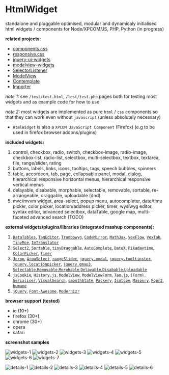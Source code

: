 # HtmlWidget

standalone and pluggable optimised, modular and dynamicaly initialised html widgets / components for Node/XPCOM/JS, PHP, Python (in progress)


**related projects:**

*  [components.css](https://github.com/foo123/components.css)
*  [responsive.css](https://github.com/foo123/responsive.css)
*  [jquery-ui-widgets](https://github.com/foo123/jquery-ui-widgets)
*  [modelview-widgets](https://github.com/foo123/modelview-widgets)
*  [SelectorListener](https://github.com/foo123/SelectorListener)
*  [ModelView](https://github.com/foo123/modelview.js)
*  [Contemplate](https://github.com/foo123/Contemplate)
*  [Importer](https://github.com/foo123/Importer)


*note 1:* see `/test/test.html`, `/test/test.php` pages both for testing most widgets and as example code for how to use

*note 2:* most widgets are implemented as pure `html` / `css` components so that they can work even without `javascript` (unless absolutely necessary)

* `HtmlWidget` is also a `XPCOM JavaScript Component` (Firefox) (e.g to be used in firefox browser addons/plugins)


**included widgets:**


1. control, checkbox, radio, switch, checkbox-image, radio-image, checkbox-list, radio-list, selectbox, multi-selectbox, textbox, textarea, file, range/slider, rating
2. buttons, labels, links, icons, tooltips, tags, speech bubbles, spinners
3. table, accordeon, tab, page, collapsable panel, modal, dialog, hierarchical responsive horizontal menus, hierarchical responsive vertical menus
4. delayable, disabable, morphable, selectable, removable, sortable, re-arrangeable, draggable, uploadable (dnd)
5. mvc/mvvm widget, area-select, popup menu, autocompleter, date/time picker, color picker, location/address picker, timer, wysiwyg editor, syntax  editor, advanced selectbox, dataTable, google map, multi-faceted advanced search (TODO)


**external widgets/plugins/libraries (integrated mashup components):**

1. [`DataTables`](https://github.com/DataTables/DataTables), [`TagEditor`](https://github.com/Pixabay/jQuery-tagEditor), [`Trumbowyg`](https://github.com/Alex-D/Trumbowyg), [`CodeMirror`](https://github.com/codemirror/CodeMirror), [`MathJax`](https://github.com/mathjax/MathJax), [`VexFlow`](https://github.com/0xfe/vexflow), [`VexTab`](https://github.com/0xfe/vextab), [`TinyMce`](https://github.com/tinymce/tinymce), [`ImTranslator`](http://about.imtranslator.net/)
2. [`Select2`](https://github.com/select2/select2), [`Sortable`](https://github.com/RubaXa/Sortable), [`tinyDraggable`](https://github.com/Pixabay/jQuery-tinyDraggable), [`AutoComplete`](https://github.com/foo123/AutoComplete), [`DateX`](https://github.com/foo123/DateX), [`Pikadaytime`](https://github.com/foo123/Pikadaytime), [`ColorPicker`](https://github.com/foo123/ColorPicker), [`Timer`](https://github.com/foo123/Timer)
3. [`Jcrop`](https://github.com/tapmodo/Jcrop), [`AreaSelect`](https://github.com/foo123/area-select.js), [`rangeSlider`](https://github.com/andreruffert/rangeslider.js), [`jquery.modal`](http://github.com/kylefox/jquery-modal), [`jquery.tooltipster`](https://github.com/iamceege/tooltipster), [`jquery.locationpicker`](https://github.com/Logicify/jquery-locationpicker-plugin), [`jquery.gmap3`](https://github.com/foo123/jquery-plugins), [`Selectable`,`Removable`,`Morphable`,`Delayable`,`Disabable`,`Uploadable`](https://github.com/foo123/jquery-ui-widgets)
4. [`jsCookie`](https://github.com/js-cookie/js-cookie), [`History.js`](https://github.com/browserstate/History.js/), [`ModelView`](https://github.com/foo123/modelview.js), [`ModelViewForm`](https://github.com/foo123/modelview-form.js), [`Tao.js`](https://github.com/foo123/Tao.js), [`(Form) Serialiser`](https://github.com/foo123/serialiser.js), [`VisualSearch`](https://github.com/foo123/VisualSearch.js), [`smoothState`](https://github.com/miguel-perez/smoothState.js), [`Packery`](https://github.com/metafizzy/packery), [`Isotope`](https://github.com/metafizzy/isotope), [`Masonry`](https://github.com/desandro/masonry), [`Popr2`](https://github.com/foo123/Popr2), [`humane`](http://wavded.github.com/humane-js/)
5. [`jQuery`](https://jquery.com/), [`Font-Awesome`](https://github.com/FortAwesome/Font-Awesome), [`Modernizr`](https://github.com/modernizr/modernizr)


**browser support (tested)**

* ie (10+)
* firefox (30+)
* chrome (30+)
* opera
* safari


**screenshot samples**


![widgets-1](/screenshots/widgets-1.png)
![widgets-2](/screenshots/widgets-2.png)
![widgets-3](/screenshots/widgets-3.png)
![widgets-4](/screenshots/widgets-4.png)
![widgets-5](/screenshots/widgets-5.png)
![widgets-6](/screenshots/widgets-6.png)
![widgets-7](/screenshots/widgets-7.png)

![details-1](/screenshots/details-1.png)
![details-2](/screenshots/details-2.png)
![details-3](/screenshots/details-3.png)
![details-4](/screenshots/details-4.png)
![details-5](/screenshots/details-5.png)
![details-6](/screenshots/details-6.png)
